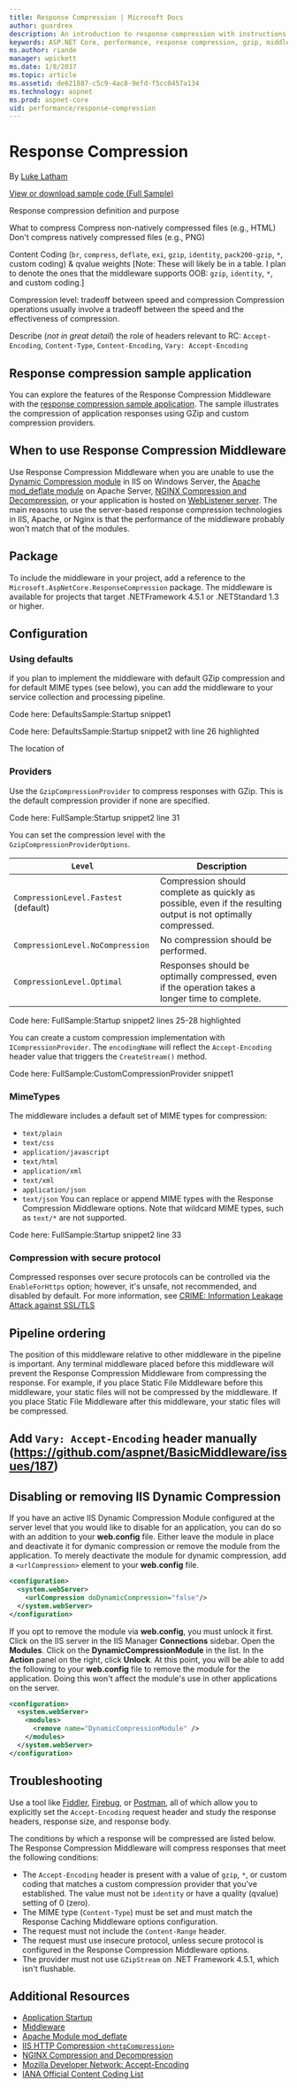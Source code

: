 ```yaml
---
title: Response Compression | Microsoft Docs
author: guardrex
description: An introduction to response compression with instructions on how to use Response Compression Middleware in ASP.NET Core applications.
keywords: ASP.NET Core, performance, response compression, gzip, middleware
ms.author: riande
manager: wpickett
ms.date: 1/8/2017
ms.topic: article
ms.assetid: de621887-c5c9-4ac8-9efd-f5cc0457a134
ms.technology: aspnet
ms.prod: aspnet-core
uid: performance/response-compression
---
```

# Response Compression

By [Luke Latham](https://github.com/GuardRex)

[View or download sample code (Full Sample)](https://github.com/aspnet/Docs/tree/master/aspnetcore/performance/response-compression/sample/FullSample)

Response compression definition and purpose

What to compress
Compress non-natively compressed files (e.g., HTML)
Don't compress natively compressed files (e.g., PNG)

Content Coding (`br`, `compress`, `deflate`, `exi`, `gzip`, `identity`, `pack200-gzip`, `*`, custom coding) & qvalue weights [Note: These will likely be in a table. I plan to denote the ones that the middleware supports OOB: `gzip`, `identity`, `*`, and custom coding.]

Compression level: tradeoff between speed and compression
Compression operations usually involve a tradeoff between the speed and the effectiveness of compression.

Describe (*not in great detail*) the role of headers relevant to RC: `Accept-Encoding`, `Content-Type`, `Content-Encoding`, `Vary: Accept-Encoding`

## Response compression sample application
You can explore the features of the Response Compression Middleware with the [response compression sample application](https://github.com/aspnet/Docs/tree/master/aspnetcore/performance/response-compression/sample/FullSample). The sample illustrates the compression of application responses using GZip and custom compression providers.

## When to use Response Compression Middleware
Use Response Compression Middleware when you are unable to use the [Dynamic Compression module](https://www.iis.net/overview/reliability/dynamiccachingandcompression) in IIS on Windows Server, the [Apache mod_deflate module]() on Apache Server, [NGINX Compression and Decompression](https://www.nginx.com/resources/admin-guide/compression-and-decompression/), or your application is hosted on [WebListener server](xref:fundamentals/servers/weblistener). The main reasons to use the server-based response compression technologies in IIS, Apache, or Nginx is that the performance of the middleware probably won't match that of the modules. 

## Package
To include the middleware in your project, add a reference to the `Microsoft.AspNetCore.ResponseCompression` package. The middleware is available for projects that target .NETFramework 4.5.1 or .NETStandard 1.3 or higher.

## Configuration
### Using defaults
if you plan to implement the middleware with default GZip compression and for default MIME types (see below), you can add the middleware to your service collection and processing pipeline.

Code here: DefaultsSample:Startup snippet1

Code here: DefaultsSample:Startup snippet2 with line 26 highlighted

The location of 

### Providers
Use the `GzipCompressionProvider` to compress responses with GZip. This is the default compression provider if none are specified. 

Code here: FullSample:Startup snippet2 line 31

You can set the compression level with the `GzipCompressionProviderOptions`.

`Level` | Description
--- | ---
`CompressionLevel.Fastest` (default) | Compression should complete as quickly as possible, even if the resulting output is not optimally compressed.
`CompressionLevel.NoCompression` | No compression should be performed.
`CompressionLevel.Optimal` | Responses should be optimally compressed, even if the operation takes a longer time to complete.

Code here: FullSample:Startup snippet2 lines 25-28 highlighted

You can create a custom compression implementation with `ICompressionProvider`. The `encodingName` will reflect the `Accept-Encoding` header value that triggers the `CreateStream()` method.

Code here: FullSample:CustomCompressionProvider snippet1

### MimeTypes
The middleware includes a default set of MIME types for compression:
* `text/plain`
* `text/css`
* `application/javascript`
* `text/html`
* `application/xml`
* `text/xml`
* `application/json`
* `text/json`
You can replace or append MIME types with the Response Compression Middleware options. Note that wildcard MIME types, such as `text/*` are not supported.

Code here: FullSample:Startup snippet2 line 33

### Compression with secure protocol
Compressed responses over secure protocols can be controlled via the `EnableForHttps` option; however, it's unsafe, not recommended, and disabled by default. For more information, see [CRIME: Information Leakage Attack against SSL/TLS](https://blog.qualys.com/ssllabs/2012/09/14/crime-information-leakage-attack-against-ssltls)

## Pipeline ordering
The position of this middleware relative to other middleware in the pipeline is important. Any terminal middleware placed before this middleware will prevent the Response Compression Middleware from compressing the response. For example, if you place Static File Middleware before this middleware, your static files will not be compressed by the middleware. If you place Static File Middleware after this middleware, your static files will be compressed.

## Add `Vary: Accept-Encoding` header manually (https://github.com/aspnet/BasicMiddleware/issues/187)

## Disabling or removing IIS Dynamic Compression
If you have an active IIS Dynamic Compression Module configured at the server level that you would like to disable for an application, you can do so with an addition to your **web.config** file. Either leave the module in place and deactivate it for dymanic compression or remove the module from the application. To merely deactivate the module for dynamic compression, add a `<urlCompression>` element to your **web.config** file.
```xml
<configuration>
  <system.webServer>
    <urlCompression doDynamicCompression="false"/>
  </system.webServer>
</configuration>
```
If you opt to remove the module via **web.config**, you must unlock it first. Click on the IIS server in the IIS Manager **Connections** sidebar. Open the **Modules**. Click on the **DynamicCompressionModule** in the list. In the **Action** panel on the right, click **Unlock**. At this point, you will be able to add the following to your **web.config** file to remove the module for the application. Doing this won't affect the module's use in other applications on the server.
```xml
<configuration>
  <system.webServer> 
    <modules> 
      <remove name="DynamicCompressionModule" /> 
    </modules> 
  </system.webServer> 
</configuration>
```

## Troubleshooting
Use a tool like [Fiddler](http://www.telerik.com/fiddler), [Firebug](http://getfirebug.com/), or [Postman](https://www.getpostman.com/), all of which allow you to explicitly set the `Accept-Encoding` request header and study the response headers, response size, and response body.

The conditions by which a response will be compressed are listed below. The Response Compression Middleware will compress responses that meet the following conditions:
* The `Accept-Encoding` header is present with a value of `gzip`, `*`, or custom coding that matches a custom compression provider that you've established. The value must not be `identity` or have a quality (qvalue) setting of 0 (zero).
* The MIME type (`Content-Type`) must be set and must match the Response Caching Middleware options configuration.
* The request must not include the `Content-Range` header.
* The request must use insecure protocol, unless secure protocol is configured in the Response Compression Middleware options.
* The provider must not use `GZipStream` on .NET Framework 4.5.1, which isn't flushable.

## Additional Resources
  * [Application Startup](xref:fundamentals/startup)
  * [Middleware](xref:fundamentals/middleware)
  * [Apache Module mod_deflate](http://httpd.apache.org/docs/current/mod/mod_deflate.html)
  * [IIS HTTP Compression `<httpCompression>`](https://www.iis.net/configreference/system.webserver/httpcompression)
  * [NGINX Compression and Decompression](https://www.nginx.com/resources/admin-guide/compression-and-decompression/)
  * [Mozilla Developer Network: Accept-Encoding](https://developer.mozilla.org/en-US/docs/Web/HTTP/Headers/Accept-Encoding)
  * [IANA Official Content Coding List](http://www.iana.org/assignments/http-parameters/http-parameters.xml#http-content-coding-registry)
